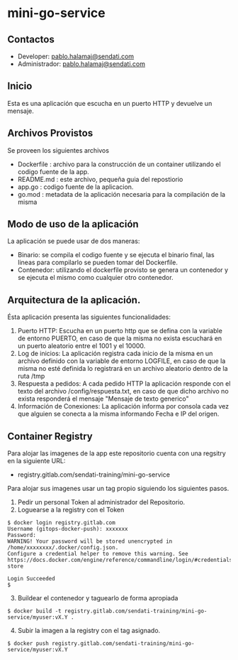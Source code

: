 # mini-go-service

## Contactos

- Developer: pablo.halamaj@sendati.com
- Administrador: pablo.halamaj@sendati.com

## Inicio

Esta es una aplicación que escucha en un puerto HTTP y devuelve un mensaje.

## Archivos Provistos

Se proveen los siguientes archivos

- Dockerfile : archivo para la construcción de un container utilizando el codigo fuente de la app.
- README.md : este archivo, pequeña guia del repostiorio
- app.go : codigo fuente de la aplicacion.
- go.mod : metadata de la aplicación necesaria para la compilación de la misma


## Modo de uso de la aplicación

La aplicación se puede usar de dos maneras:

- Binario: se compila el codigo fuente y se ejecuta el binario final, las lineas para compilarlo se pueden tomar del Dockerfile.
- Contenedor: utilizando el dockerfile provisto se genera un contenedor y se ejecuta el mismo como cualquier otro contenedor.

## Arquitectura de la aplicación.

Ésta aplicación presenta las siguientes funcionalidades:

1. Puerto HTTP: Escucha en un puerto http que se defina con la variable de entorno PUERTO, en caso de que la misma no exista escuchará en un puerto aleatorio entre el 1001 y el 10000.
2. Log de inicios: La aplicación registra cada inicio de la misma en un archivo definido con la variable de entorno LOGFILE, en caso de que la misma no esté definida lo registrará en un archivo aleatorio dentro de la ruta /tmp
3. Respuesta a pedidos: A cada pedido HTTP la aplicación responde con el texto del archivo /config/respuesta.txt, en caso de que dicho archivo no exista responderá el mensaje "Mensaje de texto generico"
4. Información de Conexiones: La aplicación informa por consola cada vez que alguien se conecta a la misma informando Fecha e IP del origen.

## Container Registry

Para alojar las imagenes de la app este repositorio cuenta con una regsitry en la siguiente URL:

- registry.gitlab.com/sendati-training/mini-go-service

Para alojar sus imagenes usar un tag propio siguiendo los siguientes pasos.

1. Pedir un personal Token al administrador del Repositorio.
2. Loguearse a la registry con el Token

~~~
$ docker login registry.gitlab.com
Username (gitops-docker-push): xxxxxxx
Password: 
WARNING! Your password will be stored unencrypted in /home/xxxxxxxx/.docker/config.json.
Configure a credential helper to remove this warning. See
https://docs.docker.com/engine/reference/commandline/login/#credentials-store

Login Succeeded
$
~~~

3. Buildear el contenedor y taguearlo de forma apropiada

~~~
$ docker build -t registry.gitlab.com/sendati-training/mini-go-service/myuser:vX.Y .
~~~

4. Subir la imagen a la registry con el tag asignado.

~~~
$ docker push registry.gitlab.com/sendati-training/mini-go-service/myuser:vX.Y
~~~
